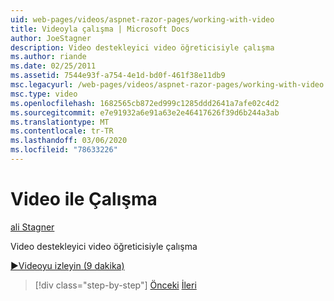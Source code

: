 ```yaml
---
uid: web-pages/videos/aspnet-razor-pages/working-with-video
title: Videoyla çalışma | Microsoft Docs
author: JoeStagner
description: Video destekleyici video öğreticisiyle çalışma
ms.author: riande
ms.date: 02/25/2011
ms.assetid: 7544e93f-a754-4e1d-bd0f-461f38e11db9
msc.legacyurl: /web-pages/videos/aspnet-razor-pages/working-with-video
msc.type: video
ms.openlocfilehash: 1682565cb872ed999c1285ddd2641a7afe02c4d2
ms.sourcegitcommit: e7e91932a6e91a63e2e46417626f39d6b244a3ab
ms.translationtype: MT
ms.contentlocale: tr-TR
ms.lasthandoff: 03/06/2020
ms.locfileid: "78633226"
---
```

# <a name="working-with-video"></a>Video ile Çalışma

[ali Stagner](https://github.com/JoeStagner)

Video destekleyici video öğreticisiyle çalışma

[&#9654;Videoyu izleyin (9 dakika)](https://channel9.msdn.com/Blogs/ASP-NET-Site-Videos/working-with-video)

> [!div class="step-by-step"]
> [Önceki](working-with-images.md)
> [İleri](adding-email-to-your-web-site.md)
